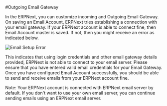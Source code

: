 #Outgoing Email Gateway

In the ERPNext, you can customize incoming and Outgoing Email Gateway. On saving an Email Account, ERPNext tries establishing a connection with your email gateway. If your ERPNext account is able to connect fine, then Email Account master is saved. If not, then you might receive an error as indicated below.  

<img alt="Email Setup Error" class="screenshot" src="{{docs_base_url}}/assets/img/articles/email-setup-error.png">

This indicates that using login credentials and other email gateway details provided, ERPNext is not able to connect to your email server. Please ensure that you have entered valid email credentials for your Email Gateway. Once you have configured Email Account successfully, you should be able to send and receive emails from your ERPNext account fine.

Note: Your ERPNext account is connected with ERPNext email server by default. If you don't want to use your own email server, you can continue sending emails using an ERPNext email server.